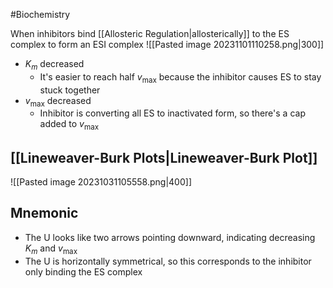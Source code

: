 #Biochemistry 

When inhibitors bind [[Allosteric Regulation|allosterically]] to the ES complex to form an ESI complex
![[Pasted image 20231101110258.png|300]]
* $\displaystyle K_{m}$ decreased
	* It's easier to reach half $\displaystyle v_{\text{max}}$ because the inhibitor causes ES to stay stuck together
* $\displaystyle v_{\text{max}}$ decreased
	* Inhibitor is converting all ES to inactivated form, so there's a cap added to $\displaystyle v_{\text{max}}$
## [[Lineweaver-Burk Plots|Lineweaver-Burk Plot]]
![[Pasted image 20231031105558.png|400]]
## Mnemonic
* The U looks like two arrows pointing downward, indicating decreasing $\displaystyle K_{m}$ and $\displaystyle v_{\text{max}}$
* The U is horizontally symmetrical, so this corresponds to the inhibitor only binding the ES complex